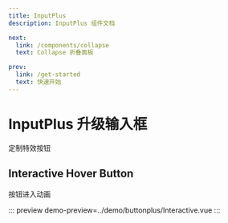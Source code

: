 ```yaml
---
title: InputPlus
description: InputPlus 组件文档

next:
  link: /components/collapse
  text: Collapse 折叠面板

prev:
  link: /get-started
  text: 快速开始
---
```


# InputPlus 升级输入框

定制特效按钮

## Interactive Hover Button

按钮进入动画

::: preview
demo-preview=../demo/buttonplus/Interactive.vue
:::
